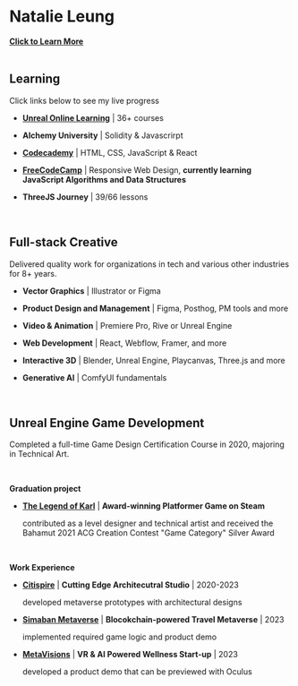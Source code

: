 # Natalie Leung
<a href="https://link3.to/natlaie">**Click to Learn More**</a>
<br>
<br>


## Learning
Click links below to see my live progress

- <a href="https://forums.unrealengine.com/u/natalielpy/badges">**Unreal Online Learning**</a> | 36+ courses 

- **Alchemy University** | Solidity & Javascrirpt

- <a href="https://www.codecademy.com/profiles/natal6ie">**Codecademy**</a> | HTML, CSS, JavaScript & React

- <a href="https://www.freecodecamp.org/fcc43f4ad7c-ca46-4a6e-a883-f165bef3f0b8">**FreeCodeCamp**</a> | Responsive Web Design, **currently learning JavaScript Algorithms and Data Structures**

- **ThreeJS Journey** | 39/66 lessons

<br>


## Full-stack Creative
Delivered quality work for organizations in tech and various other industries for 8+ years. 

- **Vector Graphics** | Illustrator or Figma  
- **Product Design and Management** | Figma, Posthog, PM tools and more
- **Video & Animation** | Premiere Pro, Rive or Unreal Engine
- **Web Development** | React, Webflow, Framer, and more

- **Interactive 3D** | Blender, Unreal Engine, Playcanvas, Three.js and more
- **Generative AI** | ComfyUI fundamentals 

<br>

## Unreal Engine Game Development
Completed a full-time Game Design Certification Course in 2020, majoring in Technical Art. 

<br>

**Graduation project**
- <a href="https://store.steampowered.com/app/1528860/The_Legend_of_Karl/">**The Legend of Karl**</a> | **Award-winning Platformer Game on Steam**

  contributed as a level designer and technical artist and received the Bahamut 2021 ACG Creation Contest "Game Category" Silver Award
  
<br>
  
**Work Experience**
- <a href="https://www.citispire.com/">**Citispire**</a> | **Cutting Edge Architecutral Studio** | 2020-2023

  developed metaverse prototypes with architectural designs
- <a href="https://www.youtube.com/@simbanmetaverse">**Simaban Metaverse**</a> | **Blocokchain-powered Travel Metaverse** | 2023

  implemented required game logic and product demo
- <a href="https://tec.hku.hk/startups-directory/">**MetaVisions**</a> | **VR & AI Powered Wellness Start-up** | 2023

  developed a product demo that can be previewed with Oculus

  <br>


